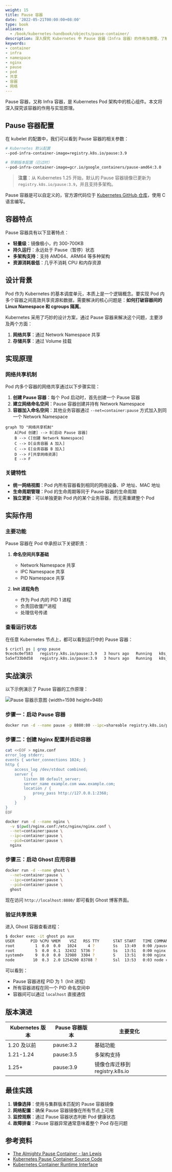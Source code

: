 ```yaml
---
weight: 15
title: Pause 容器
date: '2022-05-21T00:00:00+08:00'
type: book
aliases:
  - /book/kubernetes-handbook/objects/pause-container/
description: 深入探究 Kubernetes 中 Pause 容器（Infra 容器）的作用与原理，了解它如何实现 Pod 内容器间的网络命名空间共享，以及在 Pod 生命周期管理中的关键作用。
keywords:
- container
- infra
- namespace
- nginx
- pause
- pod
- 共享
- 容器
- 网络
---
```


Pause 容器，又称 Infra 容器，是 Kubernetes Pod 架构中的核心组件。本文将深入探究该容器的作用与实现原理。

## Pause 容器配置

在 kubelet 的配置中，我们可以看到 Pause 容器的相关参数：

```bash
# Kubernetes 默认配置
--pod-infra-container-image=registry.k8s.io/pause:3.9

# 早期版本配置（已过时）
--pod-infra-container-image=gcr.io/google_containers/pause-amd64:3.0
```

> **注意**：从 Kubernetes 1.25 开始，默认的 Pause 容器镜像已更新为 `registry.k8s.io/pause:3.9`，并且支持多架构。

Pause 容器是可以自定义的，官方源代码位于 [Kubernetes GitHub 仓库](https://github.com/kubernetes/kubernetes/tree/master/build/pause)，使用 C 语言编写。

## 容器特点

Pause 容器具有以下显著特点：

- **轻量级**：镜像极小，约 300-700KB
- **持久运行**：永远处于 Pause（暂停）状态
- **多架构支持**：支持 AMD64、ARM64 等多种架构
- **资源消耗极低**：几乎不消耗 CPU 和内存资源

## 设计背景

Pod 作为 Kubernetes 的基本调度单元，本质上是一个逻辑概念。要实现 Pod 内多个容器之间高效共享资源和数据，需要解决的核心问题是：**如何打破容器间的 Linux Namespace 和 cgroups 隔离**。

Kubernetes 采用了巧妙的设计方案，通过 Pause 容器来解决这个问题，主要涉及两个方面：

1. **网络共享**：通过 Network Namespace 共享
2. **存储共享**：通过 Volume 挂载

## 实现原理

### 网络共享机制

Pod 内多个容器的网络共享通过以下步骤实现：

1. **创建 Pause 容器**：每个 Pod 启动时，首先创建一个 Pause 容器
2. **建立网络命名空间**：Pause 容器创建并持有 Network Namespace
3. **容器加入命名空间**：其他业务容器通过 `--net=container:pause` 方式加入到同一个 Network Namespace

```mermaid
graph TD "网络共享机制"
    A[Pod 创建] --> B[启动 Pause 容器]
    B --> C[创建 Network Namespace]
    C --> D[业务容器 A 加入]
    C --> E[业务容器 B 加入]
    D --> F[共享网络资源]
    E --> F
```

### 关键特性

- **统一网络视图**：Pod 内所有容器看到相同的网络设备、IP 地址、MAC 地址
- **生命周期管理**：Pod 的生命周期等同于 Pause 容器的生命周期
- **独立更新**：可以单独更新 Pod 内的某个业务容器，而无需重建整个 Pod

## 实际作用

### 主要功能

Pause 容器在 Pod 中承担以下关键职责：

1. **命名空间共享基础**
   - Network Namespace 共享
   - IPC Namespace 共享  
   - PID Namespace 共享

2. **Init 进程角色**
   - 作为 Pod 内的 PID 1 进程
   - 负责回收僵尸进程
   - 处理信号传递

### 查看运行状态

在任意 Kubernetes 节点上，都可以看到运行中的 Pause 容器：

```bash
$ crictl ps | grep pause
9cec6c0ef583   registry.k8s.io/pause:3.9   3 hours ago   Running   k8s_POD_nginx-deployment-...
5a5ef33b0d58   registry.k8s.io/pause:3.9   3 hours ago   Running   k8s_POD_redis-cluster-...
```

## 实战演示

以下示例演示了 Pause 容器的工作原理：

![Pause 容器示意图](https://assets.jimmysong.io/images/book/kubernetes-handbook/objects/pause-container/pause-container.webp)
{width=1598 height=948}

### 步骤一：启动 Pause 容器

```bash
docker run -d --name pause -p 8880:80 --ipc=shareable registry.k8s.io/pause:3.9
```

### 步骤二：创建 Nginx 配置并启动容器

```bash
cat <<EOF > nginx.conf
error_log stderr;
events { worker_connections 1024; }
http {
    access_log /dev/stdout combined;
    server {
        listen 80 default_server;
        server_name example.com www.example.com;
        location / {
            proxy_pass http://127.0.0.1:2368;
        }
    }
}
EOF

docker run -d --name nginx \
  -v $(pwd)/nginx.conf:/etc/nginx/nginx.conf \
  --net=container:pause \
  --ipc=container:pause \
  --pid=container:pause \
  nginx
```

### 步骤三：启动 Ghost 应用容器

```bash
docker run -d --name ghost \
  --net=container:pause \
  --ipc=container:pause \
  --pid=container:pause \
  ghost
```

现在访问 `http://localhost:8880/` 即可看到 Ghost 博客界面。

### 验证共享效果

进入 Ghost 容器查看进程：

```bash
$ docker exec -it ghost ps aux
USER       PID %CPU %MEM    VSZ   RSS TTY      STAT START   TIME COMMAND
root         1  0.0  0.0   1024     4 ?        Ss   13:49   0:00 /pause
root         5  0.0  0.1  32432  5736 ?        Ss   13:51   0:00 nginx: master process
systemd+     9  0.0  0.0  32980  3304 ?        S    13:51   0:00 nginx: worker process
node        10  0.3  2.0 1254200 83788 ?       Ssl  13:53   0:03 node current/index.js
```

可以看到：

- Pause 容器进程 PID 为 1（Init 进程）
- 所有容器进程在同一个 PID 命名空间中
- 容器间可以通过 `localhost` 直接通信

## 版本演进

| Kubernetes 版本 | Pause 容器版本 | 主要变化 |
|------------------|----------------|----------|
| 1.20 及以前 | pause:3.2 | 基础功能 |
| 1.21-1.24 | pause:3.5 | 多架构支持 |
| 1.25+ | pause:3.9 | 镜像仓库迁移到 registry.k8s.io |

## 最佳实践

1. **镜像选择**：使用与集群版本匹配的 Pause 容器镜像
2. **网络配置**：确保 Pause 容器镜像在所有节点上可用
3. **监控观察**：通过 Pause 容器状态判断 Pod 健康状态
4. **故障排查**：Pause 容器异常通常意味着整个 Pod 存在问题

## 参考资料

- [The Almighty Pause Container - Ian Lewis](https://www.ianlewis.org/en/almighty-pause-container)
- [Kubernetes Pause Container Source Code](https://github.com/kubernetes/kubernetes/tree/master/build/pause)
- [Kubernetes Container Runtime Interface](https://kubernetes.io/docs/concepts/architecture/cri/)
